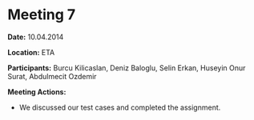 # Meeting 7 #

**Date:** 10.04.2014

**Location:** ETA

**Participants:** Burcu Kilicaslan, Deniz Baloglu, Selin Erkan, Huseyin Onur Surat, Abdulmecit Ozdemir

**Meeting Actions:**
  * We discussed our test cases and completed the assignment.